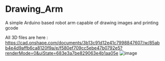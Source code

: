# Drawing_Arm
A simple Arduino based robot arm capable of drawing images and printing gcode


All 3D files are here : https://cad.onshape.com/documents/3b13c91d12e41c7998847607/w/85abb4e4d9affb6ca8120f9a/e/f580ef709cc5ebe47b0792e5?renderMode=0&uiState=683e3a7be829063e4b1aa05e
![image](https://github.com/user-attachments/assets/4fad2ff0-5f5a-46e7-9bd7-e209634a63a3)
